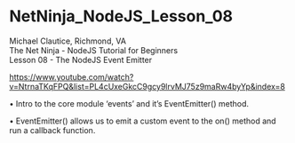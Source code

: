# NetNinja_NodeJS_Lesson_08

Michael Clautice, Richmond, VA<br>
The Net Ninja - NodeJS Tutorial for Beginners<br>
Lesson 08 - The NodeJS Event Emitter

https://www.youtube.com/watch?v=NtrnaTKqFPQ&list=PL4cUxeGkcC9gcy9lrvMJ75z9maRw4byYp&index=8

• Intro to the core module ‘events’ and it’s EventEmitter() method.

• EventEmitter() allows us to emit a custom event to the on() method and run a callback function.
